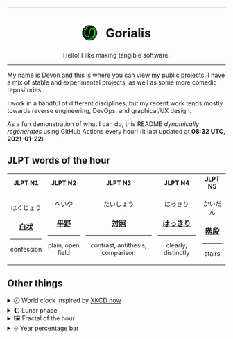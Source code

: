 ***

<h1 align="center">
<sub>
    <img src="readme/resources/avatar.png" height="36">
</sub>
&nbsp;
Gorialis
</h1>
<p align="center">
Hello! I like making tangible software.
</p>

***

My name is Devon and this is where you can view my public projects. I have a mix of stable and experimental projects, as well as some more comedic repositories.

I work in a handful of different disciplines, but my recent work tends mostly towards reverse engineering, DevOps, and graphical/UX design.

As a fun demonstration of what I can do, this README *dynamically regenerates* using GitHub Actions every hour! (it last updated at **08:32 UTC, 2021-01-22**)

<h2>JLPT words of the hour</h2>
<table>
    <tr>
        <th>JLPT N1</th>
        <th>JLPT N2</th>
        <th>JLPT N3</th>
        <th>JLPT N4</th>
        <th>JLPT N5</th>
    </tr>
    <tr>
        <td>
            <p align="center">はくじょう</p>
            <h3 align="center"><b><a href="https://jisho.org/search/%E7%99%BD%E7%8A%B6">白状</a></b></h3>
            <hr>
            <p align="center">confession</p>
        </td>
        <td>
            <p align="center">へいや</p>
            <h3 align="center"><b><a href="https://jisho.org/search/%E5%B9%B3%E9%87%8E">平野</a></b></h3>
            <hr>
            <p align="center">plain,<wbr> open field</p>
        </td>
        <td>
            <p align="center">たいしょう</p>
            <h3 align="center"><b><a href="https://jisho.org/search/%E5%AF%BE%E7%85%A7">対照</a></b></h3>
            <hr>
            <p align="center">contrast,<wbr> antithesis,<wbr> comparison</p>
        </td>
        <td>
            <p align="center">はっきり</p>
            <h3 align="center"><b><a href="https://jisho.org/search/%E3%81%AF%E3%81%A3%E3%81%8D%E3%82%8A">はっきり</a></b></h3>
            <hr>
            <p align="center">clearly,<wbr> distinctly</p>
        </td>
        <td>
            <p align="center">かいだん</p>
            <h3 align="center"><b><a href="https://jisho.org/search/%E9%9A%8E%E6%AE%B5">階段</a></b></h3>
            <hr>
            <p align="center">stairs</p>
        </td>
    </tr>
</table>

<h2>Other things</h2>
<details>
<summary>🕗  World clock inspired by <a href="https://xkcd.com/now">XKCD now</a></summary>

> <img src="generated/now.png" width="512">

</details>
<details>
<summary>🌔 Lunar phase</summary>

The moon is approximately 33.02% through its phase (Waxing Gibbous).

</details>
<details>
<summary>&#x1f5bc; Fractal of the hour</summary>

> <img src="generated/fractal.png" width="512">

</details>
<details>
<summary>&#x23f2; Year percentage bar</summary>
<pre><code>2021 [█▁▁▁▁▁▁▁▁▁▁▁▁▁▁▁▁▁▁▁] 5.85%</code></pre>
</details>
